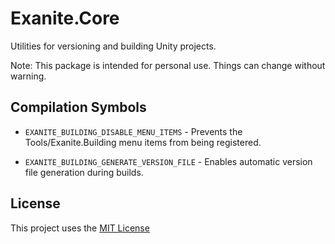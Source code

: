 # Exanite.Core

Utilities for versioning and building Unity projects.

Note: This package is intended for personal use. Things can change without warning.

## Compilation Symbols

- `EXANITE_BUILDING_DISABLE_MENU_ITEMS` - Prevents the Tools/Exanite.Building menu items from being registered.

- `EXANITE_BUILDING_GENERATE_VERSION_FILE` - Enables automatic version file generation during builds.

## License

This project uses the [MIT License](https://github.com/Exanite/Exanite.Core/blob/main/LICENSE.md)
